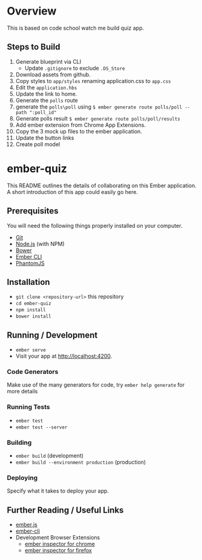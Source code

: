 # Overview

This is based on code school watch me build quiz app.


## Steps to Build

1. Generate blueprint via CLI
   - Update `.gitignore` to exclude `.DS_Store`
2. Download assets from github.
3. Copy styles to `app/styles` renaming application.css to `app.css`
4. Edit the `application.hbs`
5. Update the link to home.
6. Generate the `polls` route
7. generate the `polls\poll` using `$ ember generate route polls/poll --path ":poll_id"`
8. Generate polls result `$ ember generate route polls/poll/results`
9. Add ember extension from Chrome App Extensions.
10.  Copy the 3 mock up files to the ember application.
11. Update the button links
12. Create poll model


# ember-quiz

This README outlines the details of collaborating on this Ember application.
A short introduction of this app could easily go here.

## Prerequisites

You will need the following things properly installed on your computer.

* [Git](https://git-scm.com/)
* [Node.js](https://nodejs.org/) (with NPM)
* [Bower](https://bower.io/)
* [Ember CLI](https://ember-cli.com/)
* [PhantomJS](http://phantomjs.org/)

## Installation

* `git clone <repository-url>` this repository
* `cd ember-quiz`
* `npm install`
* `bower install`

## Running / Development

* `ember serve`
* Visit your app at [http://localhost:4200](http://localhost:4200).

### Code Generators

Make use of the many generators for code, try `ember help generate` for more details

### Running Tests

* `ember test`
* `ember test --server`

### Building

* `ember build` (development)
* `ember build --environment production` (production)

### Deploying

Specify what it takes to deploy your app.

## Further Reading / Useful Links

* [ember.js](http://emberjs.com/)
* [ember-cli](https://ember-cli.com/)
* Development Browser Extensions
  * [ember inspector for chrome](https://chrome.google.com/webstore/detail/ember-inspector/bmdblncegkenkacieihfhpjfppoconhi)
  * [ember inspector for firefox](https://addons.mozilla.org/en-US/firefox/addon/ember-inspector/)
